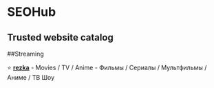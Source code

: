 # SEOHub
## Trusted website catalog

##Streaming

⭐ **[rezka](https://rezka.nl/)** - Movies / TV / Anime - Фильмы / Сериалы / Мультфильмы / Аниме / ТВ Шоу
